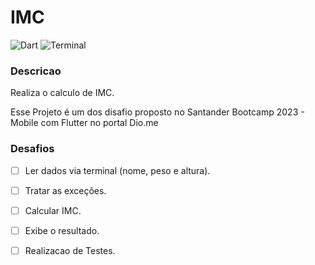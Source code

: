 # IMC
![Dart](https://img.shields.io/badge/dart-%230175C2.svg?style=for-the-badge&logo=dart&logoColor=white) ![Terminal](https://badgen.net/badge/icon/terminal?icon=terminal&label)
### Descricao
Realiza o calculo de IMC.

Esse Projeto é um dos disafio proposto no Santander Bootcamp 2023 - Mobile com Flutter no portal Dio.me

### Desafios
- [ ] Ler dados via terminal (nome, peso e altura).
- [ ] Tratar as exceçôes.
- [ ] Calcular IMC.
- [ ] Exibe o resultado.
- [ ] Realizacao de Testes.

